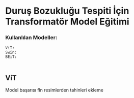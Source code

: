 # Duruş Bozukluğu Tespiti İçin Transformatör Model Eğitimi
### Kullanlılan Modeller: </br>
`ViT: ` </br>
`Swin: ` </br>
`BEiT: ` </br> </br>

## ViT 
Model başarısı fln
resimlerden tahinleri ekleme
